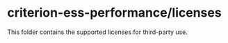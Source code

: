 # criterion-ess-performance/licenses

This folder contains the supported licenses for third-party use.
